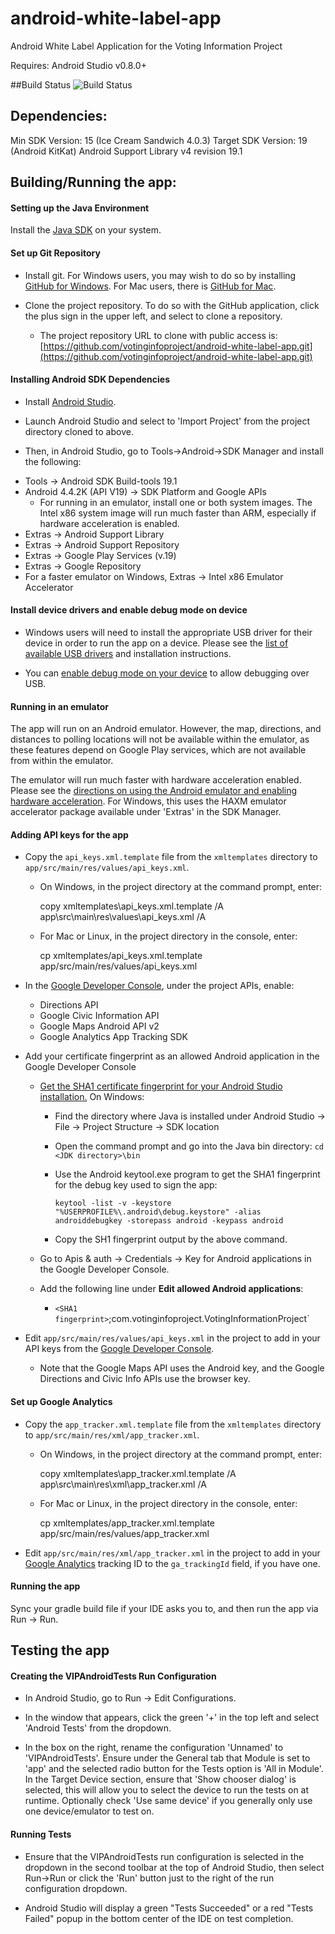android-white-label-app
=======================

Android White Label Application for the Voting Information Project

Requires: Android Studio v0.8.0+


##Build Status
![Build Status](https://travis-ci.org/votinginfoproject/android-white-label-app.svg?branch=develop)

Dependencies:
-------------

Min SDK Version: 15 (Ice Cream Sandwich 4.0.3)
Target SDK Version: 19 (Android KitKat)
Android Support Library v4 revision 19.1


Building/Running the app:
-------------------------

#### Setting up the Java Environment

Install the [Java SDK](http://www.oracle.com/technetwork/java/javase/downloads/jdk7-downloads-1880260.html) on your system.


#### Set up Git Repository

*  Install git.  For Windows users, you may wish to do so by installing [GitHub for Windows](https://windows.github.com/).  For Mac users, there is [GitHub for Mac](https://mac.github.com/).

*  Clone the project repository.  To do so with the GitHub application, click the plus sign in the upper left, and select to clone a repository.

    -  The project repository URL to clone with public access is:
    [https://github.com/votinginfoproject/android-white-label-app.git](https://github.com/votinginfoproject/android-white-label-app.git)


#### Installing Android SDK Dependencies

*  Install [Android Studio](https://developer.android.com/sdk/installing/studio.html).

*  Launch Android Studio and select to 'Import Project' from the project directory cloned to above.

*  Then, in Android Studio, go to Tools->Android->SDK Manager and
install the following:

  -  Tools -> Android SDK Build-tools 19.1
  -  Android 4.4.2K (API V19) -> SDK Platform and Google APIs
       - For running in an emulator, install one or both system images.  The Intel x86 system image will run much faster than ARM, especially if hardware acceleration is enabled.
  -  Extras -> Android Support Library
  -  Extras -> Android Support Repository
  -  Extras -> Google Play Services (v.19)
  -  Extras -> Google Repository
  -  For a faster emulator on Windows, Extras -> Intel x86 Emulator Accelerator


#### Install device drivers and enable debug mode on device

*  Windows users will need to install the appropriate USB driver for their device in order to run the app on a device.  Please see the [list of available USB drivers](http://developer.android.com/tools/extras/oem-usb.html) and installation instructions.

* You can [enable debug mode on your device](http://developer.android.com/tools/device.html) to allow debugging over USB.


#### Running in an emulator

The app will run on an Android emulator.  However, the map, directions, and distances to polling locations will not be available within the emulator, as these features depend on Google Play services, which are not available from within the emulator.

The emulator will run much faster with hardware acceleration enabled.  Please see the [directions on using the Android emulator and enabling hardware acceleration](http://developer.android.com/tools/devices/emulator.html).  For Windows, this uses the HAXM emulator accelerator package available under 'Extras' in the SDK Manager.

#### Adding API keys for the app

*  Copy the `api_keys.xml.template` file from the `xmltemplates` directory to `app/src/main/res/values/api_keys.xml`.

    - On Windows, in the project directory at the command prompt, enter:
    
        copy xmltemplates\api_keys.xml.template /A app\src\main\res\values\api_keys.xml /A

    - For Mac or Linux, in the project directory in the console, enter:

        cp xmltemplates/api_keys.xml.template app/src/main/res/values/api_keys.xml

*  In the [Google Developer Console](https://console.developers.google.com), under the project APIs, enable:
    -  Directions API
    -  Google Civic Information API
    -  Google Maps Android API v2
    -  Google Analytics App Tracking SDK

*  Add your certificate fingerprint as an allowed Android application in the Google Developer Console

    -  [Get the SHA1 certificate fingerprint for your Android Studio installation.](https://developers.google.com/maps/documentation/android/start)  On Windows:
    
         -  Find the directory where Java is installed under Android Studio -> File -> Project Structure -> SDK location
         
         -  Open the command prompt and go into the Java bin directory:
            `cd <JDK directory>\bin`
            
         -  Use the Android keytool.exe program to get the SHA1 fingerprint for the debug key used to sign the app:
         
            ```
            keytool -list -v -keystore "%USERPROFILE%\.android\debug.keystore" -alias androiddebugkey -storepass android -keypass android
            ```
            
         -  Copy the SH1 fingerprint output by the above command.

    -  Go to Apis & auth -> Credentials -> Key for Android applications in the Google Developer Console.
    
    -  Add the following line under **Edit allowed Android applications**:
    
        -  `<SHA1 fingerprint>`;com.votinginfoproject.VotingInformationProject`
    
*  Edit `app/src/main/res/values/api_keys.xml` in the project to add in your API keys from the [Google Developer Console](https://console.developers.google.com).

    -  Note that the Google Maps API uses the Android key, and the Google Directions and Civic Info APIs use the browser key.

#### Set up Google Analytics
*  Copy the `app_tracker.xml.template` file from the `xmltemplates` directory to `app/src/main/res/xml/app_tracker.xml`.

    - On Windows, in the project directory at the command prompt, enter:
    
        copy xmltemplates\app_tracker.xml.template /A app\src\main\res\xml\app_tracker.xml /A

    - For Mac or Linux, in the project directory in the console, enter:

        cp xmltemplates/app_tracker.xml.template app/src/main/res/values/app_tracker.xml

*  Edit `app/src/main/res/xml/app_tracker.xml` in the project to add in your [Google Analytics](http://www.google.com/analytics) tracking ID to the `ga_trackingId` field, if you have one.

#### Running the app

Sync your gradle build file if your IDE asks you to, and then run the app via Run -> Run.


Testing the app
---------------

#### Creating the VIPAndroidTests Run Configuration

*  In Android Studio, go to Run -> Edit Configurations.

*  In the window that appears, click the green '+' in the top left and select 'Android Tests'
from the dropdown. 

*  In the box on the right, rename the configuration 'Unnamed' to 'VIPAndroidTests'.
Ensure under the General tab that Module is set to 'app' and the
selected radio button for the Tests option is 'All in Module'.
In the Target Device section, ensure that 'Show chooser dialog' is selected, this will allow
you to select the device to run the tests on at runtime.  Optionally check 'Use same device'
if you generally only use one device/emulator to test on.


#### Running Tests

*  Ensure that the VIPAndroidTests run configuration is selected in the dropdown in the
second toolbar at the top of Android Studio, then select Run->Run or click the 'Run' button 
just to the right of the run configuration dropdown.

*  Android Studio will display a green "Tests Succeeded" or a red "Tests Failed" popup 
in the bottom center of the IDE on test completion.

